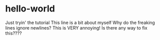 # hello-world
Just tryin' the tutorial
This line is a bit about myself
Why do the freaking lines ignore newlines? This is VERY annoying!
Is there any way to fix this????

